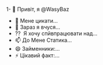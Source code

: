 1- 👋 Привіт, я @WasyBaz
- 👀 Мене цикати...
- 🌱 Зараз я вчуся...
- ?? ️ Я хочу спйвпрацювати над...
- 📫 До Мене Статика...
- 😄 Займенники:...
- ⚡ Цікавий факт:...

<!---
WasyBaz/WasyBaz - це ✨ спеціаллне ✨ сховіще, оскілки ёго `READM d`(цей файл) з'являєтся у вашому профілі GitHub.
Ви можете натиснути посиланную "Попередний перегляд", щоб переглиутити вой змини.
--->
